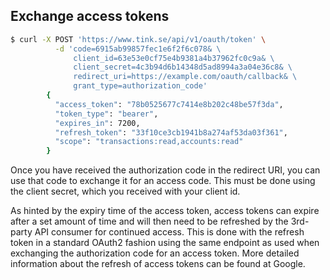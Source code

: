 ## Exchange access tokens

```bash
$ curl -X POST 'https://www.tink.se/api/v1/oauth/token' \
          -d 'code=6915ab99857fec1e6f2f6c078& \
              client_id=63e53e0cf75e4b9381a4b37962fc0c9a& \
              client_secret=4c3b94d6b14348d5ad8994a3a04e36c8& \
              redirect_uri=https://example.com/oauth/callback& \
              grant_type=authorization_code'
        {
          "access_token": "78b0525677c7414e8b202c48be57f3da",
          "token_type": "bearer",
          "expires_in": 7200,
          "refresh_token": "33f10ce3cb1941b8a274af53da03f361",
          "scope": "transactions:read,accounts:read"
        }
```


Once you have received the authorization code in the redirect URI, you can use that code to exchange it for an access code. This must be done using the client secret, which you received with your client id.

As hinted by the expiry time of the access token, access tokens can expire after a set amount of time and will then need to be refreshed by the 3rd-party API consumer for continued access. This is done with the refresh token in a standard OAuth2 fashion using the same endpoint as used when exchanging the authorization code for an access token. More detailed information about the refresh of access tokens can be found at Google.